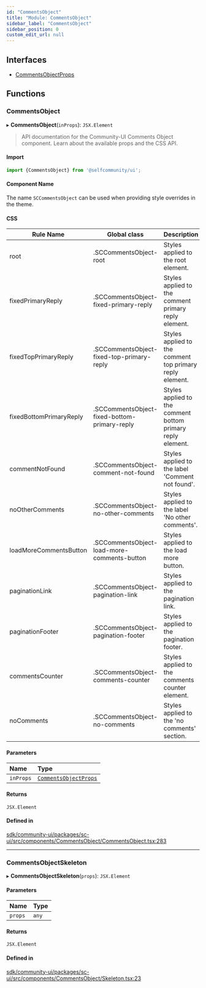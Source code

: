 ```yaml
---
id: "CommentsObject"
title: "Module: CommentsObject"
sidebar_label: "CommentsObject"
sidebar_position: 0
custom_edit_url: null
---
```


## Interfaces

- [CommentsObjectProps](../interfaces/CommentsObject.CommentsObjectProps.md)

## Functions

### CommentsObject

▸ **CommentsObject**(`inProps`): `JSX.Element`

> API documentation for the Community-UI Comments Object component. Learn about the available props and the CSS API.

#### Import

```jsx
import {CommentsObject} from '@selfcommunity/ui';
```

#### Component Name

The name `SCCommentsObject` can be used when providing style overrides in the theme.

#### CSS

|Rule Name|Global class|Description|
|---|---|---|
|root|.SCCommentsObject-root|Styles applied to the root element.|
|fixedPrimaryReply|.SCCommentsObject-fixed-primary-reply|Styles applied to the comment primary reply element.|
|fixedTopPrimaryReply|.SCCommentsObject-fixed-top-primary-reply|Styles applied to the comment top primary reply element.|
|fixedBottomPrimaryReply|.SCCommentsObject-fixed-bottom-primary-reply|Styles applied to the comment bottom primary reply element.|
|commentNotFound|.SCCommentsObject-comment-not-found|Styles applied to the label 'Comment not found'.|
|noOtherComments|.SCCommentsObject-no-other-comments|Styles applied to the label 'No other comments'.|
|loadMoreCommentsButton|.SCCommentsObject-load-more-comments-button|Styles applied to the load more button.|
|paginationLink|.SCCommentsObject-pagination-link|Styles applied to the pagination link.|
|paginationFooter|.SCCommentsObject-pagination-footer|Styles applied to the pagination footer.|
|commentsCounter|.SCCommentsObject-comments-counter|Styles applied to the comments counter element.|
|noComments|.SCCommentsObject-no-comments|Styles applied to the 'no comments' section.|

#### Parameters

| Name | Type |
| :------ | :------ |
| `inProps` | [`CommentsObjectProps`](../interfaces/CommentsObject.CommentsObjectProps.md) |

#### Returns

`JSX.Element`

#### Defined in

[sdk/community-ui/packages/sc-ui/src/components/CommentsObject/CommentsObject.tsx:283](https://github.com/selfcommunity/community-ui/blob/a7bfc2b/packages/sc-ui/src/components/CommentsObject/CommentsObject.tsx#L283)

___

### CommentsObjectSkeleton

▸ **CommentsObjectSkeleton**(`props`): `JSX.Element`

#### Parameters

| Name | Type |
| :------ | :------ |
| `props` | `any` |

#### Returns

`JSX.Element`

#### Defined in

[sdk/community-ui/packages/sc-ui/src/components/CommentsObject/Skeleton.tsx:23](https://github.com/selfcommunity/community-ui/blob/a7bfc2b/packages/sc-ui/src/components/CommentsObject/Skeleton.tsx#L23)

